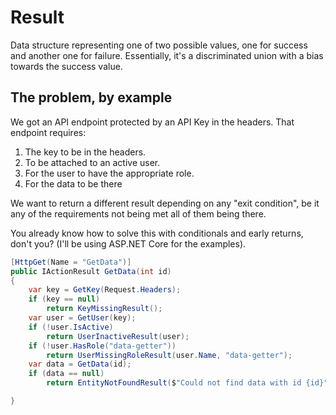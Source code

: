 # Result
Data structure representing one of two possible values, one for success and another one for failure. Essentially, it's a discriminated union with a bias towards the success value.

## The problem, by example
We got an API endpoint protected by an API Key in the headers. That endpoint requires:
1. The key to be in the headers.
1. To be attached to an active user.
1. For the user to have the appropriate role.
1. For the data to be there

We want to return a different result depending on any "exit condition", be it any of the requirements not being met all of them being there.

You already know how to solve this with conditionals and early returns, don't you? (I'll be using ASP.NET Core for the examples).

```cs
[HttpGet(Name = "GetData")]
public IActionResult GetData(int id)
{
    var key = GetKey(Request.Headers);
    if (key == null)
        return KeyMissingResult();
    var user = GetUser(key);
    if (!user.IsActive)
        return UserInactiveResult(user);
    if (!user.HasRole("data-getter"))
        return UserMissingRoleResult(user.Name, "data-getter");
    var data = GetData(id);
    if (data == null)
        return EntityNotFoundResult($"Could not find data with id {id}");

}

```